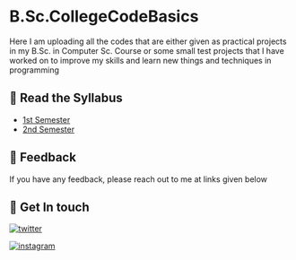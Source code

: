 
# B.Sc.CollegeCodeBasics

Here I am uploading all the codes that are either given as practical projects in my B.Sc. in Computer Sc. Course or some small test projects that I have worked on to improve my skills and learn new things and techniques  in programming






## 🔗 Read the Syllabus

- [1st Semester](https://github.com/PriyanshuMallick/B.Sc.CollegeCodeBasics/blob/main/1st_Semester/Syllabus_for_1st_Semester.md)
- [2nd Semester](https://github.com/PriyanshuMallick/B.Sc.CollegeCodeBasics/blob/main/2nd_Semester/Syllabus_for_2nd_Semester.md)


## 🤖 Feedback

If you have any feedback, please reach out to me at links given below


## 🔗 Get In touch

[![twitter](https://img.shields.io/badge/twitter-1DA1F2?style=for-the-badge&logo=twitter&logoColor=white)](https://twitter.com/mallickpri)

[![instagram](https://img.shields.io/badge/Instagram-E4405F?style=for-the-badge&logo=instagram&logoColor=white)](https://instagram.com/mallickpriyanshu)

